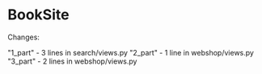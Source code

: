 # BookSite

Changes:

"1_part" - 3 lines in search/views.py
"2_part" - 1 line in webshop/views.py
"3_part" - 2 lines in webshop/views.py
